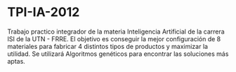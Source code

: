 TPI-IA-2012
===========

Trabajo practico integrador de la materia Inteligencia Artificial de la carrera ISI de la UTN - FRRE. El objetivo es conseguir la mejor configuración de 8 materiales para fabricar 4 distintos tipos de productos y maximizar la utilidad. Se utilizará Algoritmos genéticos para encontrar las soluciones más aptas.